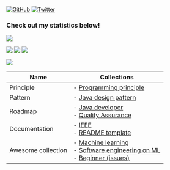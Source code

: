 [![GitHub](https://img.shields.io/github/followers/robbinespu.svg?style=social&label=Follow%20@robbinespu)](https://github.com/robbinespu) 
[![Twitter](https://img.shields.io/twitter/follow/robbinespu.svg?style=social)](https://twitter.com/robbinespu)

### Check out my statistics below!
![](https://github-readme-stats.vercel.app/api?username=robbinespu&title_color=222&text_color=777)

![](https://badges.pufler.dev/commits/yearly/robbinespu?style=flat-square&color=green&logo=github)
![](https://badges.pufler.dev/commits/monthly/robbinespu?style=flat-square&color=green&logo=github)
![](https://badges.pufler.dev/commits/weekly/robbinespu?style=flat-square&color=green&logo=github)

![](https://github-readme-stats.vercel.app/api/top-langs/?username=robbinespu&hide=javascript,html,css,vue,typescript,emacs%20lisp,go&layout=compact&langs_count=10)


|Name          | Collections   |
|--------------|----------------
|Principle     | - [Programming principle](https://github.com/RobbiNespu/programming-principles)
|Pattern       | - [Java design pattern](https://github.com/RobbiNespu/java-design-patterns)
|Roadmap       | - [Java developer](https://github.com/RobbiNespu/java-developer-roadmap)<br> - [Quality Assurance](https://github.com/RobbiNespu/Quality-Assurance-Road-Map)<br> 
|Documentation | - [IEEE](https://github.com/RobbiNespu/IEEE/) <br> - [README template](https://github.com/RobbiNespu/readmine)
|Awesome collection  | - [Machine learning](https://github.com/josephmisiti/awesome-machine-learning) <br> - [Software engineering on ML](https://github.com/RobbiNespu/awesome-seml) <br> - [Beginner (issues)](https://github.com/MunGell/awesome-for-beginners)
